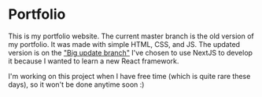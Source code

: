 # Portfolio
This is my portfolio website. The current master branch is the old version of my portfolio. It was made with simple HTML, CSS, and JS. The updated version is on the ["Big update branch"](https://github.com/IsmailYaman/Portfolio/tree/the-big-update) I've chosen to use NextJS to develop it because I wanted to learn a new React framework.

I'm working on this project when I have free time (which is quite rare these days), so it won't be done anytime soon :)
